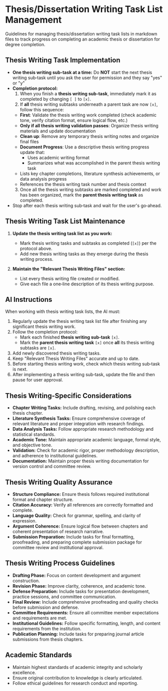 # Thesis/Dissertation Writing Task List Management

Guidelines for managing thesis/dissertation writing task lists in markdown files to track progress on completing an academic thesis or dissertation for degree completion.

## Thesis Writing Task Implementation
- **One thesis writing sub-task at a time:** Do **NOT** start the next thesis writing sub‑task until you ask the user for permission and they say "yes" or "y"
- **Completion protocol:**  
  1. When you finish a **thesis writing sub‑task**, immediately mark it as completed by changing `[ ]` to `[x]`.
  2. If **all** thesis writing subtasks underneath a parent task are now `[x]`, follow this sequence:
    - **First**: Validate the thesis writing work completed (check academic tone, verify citation format, ensure logical flow, etc.)
    - **Only if all thesis writing validation passes**: Organize thesis writing materials and update documentation
    - **Clean up**: Remove any temporary thesis writing notes and organize final files
    - **Document Progress**: Use a descriptive thesis writing progress update that:
      - Uses academic writing format
      - Summarizes what was accomplished in the parent thesis writing task
    - Lists key chapter completions, literature synthesis achievements, or data analysis progress
    - References the thesis writing task number and thesis context
  3. Once all the thesis writing subtasks are marked completed and work has been organized, mark the **parent thesis writing task** as completed.
- Stop after each thesis writing sub‑task and wait for the user's go‑ahead.

## Thesis Writing Task List Maintenance

1. **Update the thesis writing task list as you work:**
   - Mark thesis writing tasks and subtasks as completed (`[x]`) per the protocol above.
   - Add new thesis writing tasks as they emerge during the thesis writing process.

2. **Maintain the "Relevant Thesis Writing Files" section:**
   - List every thesis writing file created or modified.
   - Give each file a one‑line description of its thesis writing purpose.

## AI Instructions

When working with thesis writing task lists, the AI must:

1. Regularly update the thesis writing task list file after finishing any significant thesis writing work.
2. Follow the completion protocol:
   - Mark each finished **thesis writing sub‑task** `[x]`.
   - Mark the **parent thesis writing task** `[x]` once **all** its thesis writing subtasks are `[x]`.
3. Add newly discovered thesis writing tasks.
4. Keep "Relevant Thesis Writing Files" accurate and up to date.
5. Before starting thesis writing work, check which thesis writing sub‑task is next.
6. After implementing a thesis writing sub‑task, update the file and then pause for user approval.

## Thesis Writing-Specific Considerations

- **Chapter Writing Tasks:** Include drafting, revising, and polishing each thesis chapter.
- **Literature Synthesis Tasks:** Ensure comprehensive coverage of relevant literature and proper integration with research findings.
- **Data Analysis Tasks:** Follow appropriate research methodology and statistical standards.
- **Academic Tone:** Maintain appropriate academic language, formal style, and objective tone.
- **Validation:** Check for academic rigor, proper methodology description, and adherence to institutional guidelines.
- **Documentation:** Maintain proper thesis writing documentation for version control and committee review.

## Thesis Writing Quality Assurance

- **Structure Compliance:** Ensure thesis follows required institutional format and chapter structure.
- **Citation Accuracy:** Verify all references are correctly formatted and complete.
- **Language Quality:** Check for grammar, spelling, and clarity of expression.
- **Argument Coherence:** Ensure logical flow between chapters and coherent presentation of research narrative.
- **Submission Preparation:** Include tasks for final formatting, proofreading, and preparing complete submission package for committee review and institutional approval.

## Thesis Writing Process Guidelines

- **Drafting Phase:** Focus on content development and argument construction.
- **Revision Phase:** Improve clarity, coherence, and academic tone.
- **Defense Preparation:** Include tasks for presentation development, practice sessions, and committee communication.
- **Final Review:** Include comprehensive proofreading and quality checks before submission and defense.
- **Committee Requirements:** Ensure all committee member expectations and requirements are met.
- **Institutional Guidelines:** Follow specific formatting, length, and content requirements from the institution.
- **Publication Planning:** Include tasks for preparing journal article submissions from thesis chapters.

## Academic Standards

- Maintain highest standards of academic integrity and scholarly excellence.
- Ensure original contribution to knowledge is clearly articulated.
- Follow ethical guidelines for research conduct and reporting.